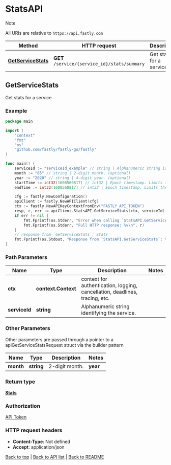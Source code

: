 # StatsAPI

> [!NOTE]
> All URIs are relative to `https://api.fastly.com`

Method | HTTP request | Description
------------- | ------------- | -------------
[**GetServiceStats**](StatsAPI.md#GetServiceStats) | **GET** `/service/{service_id}/stats/summary` | Get stats for a service



## GetServiceStats

Get stats for a service



### Example

```go
package main

import (
    "context"
    "fmt"
    "os"
    "github.com/fastly/fastly-go/fastly"
)

func main() {
    serviceId := "serviceId_example" // string | Alphanumeric string identifying the service.
    month := "05" // string | 2-digit month. (optional)
    year := "2020" // string | 4-digit year. (optional)
    startTime := int32(1608560817) // int32 | Epoch timestamp. Limits the results returned. (optional)
    endTime := int32(1608560817) // int32 | Epoch timestamp. Limits the results returned. (optional)

    cfg := fastly.NewConfiguration()
    apiClient := fastly.NewAPIClient(cfg)
    ctx := fastly.NewAPIKeyContextFromEnv("FASTLY_API_TOKEN")
    resp, r, err := apiClient.StatsAPI.GetServiceStats(ctx, serviceId).Month(month).Year(year).StartTime(startTime).EndTime(endTime).Execute()
    if err != nil {
        fmt.Fprintf(os.Stderr, "Error when calling `StatsAPI.GetServiceStats`: %v\n", err)
        fmt.Fprintf(os.Stderr, "Full HTTP response: %v\n", r)
    }
    // response from `GetServiceStats`: Stats
    fmt.Fprintf(os.Stdout, "Response from `StatsAPI.GetServiceStats`: %v\n", resp)
}
```

### Path Parameters


Name | Type | Description  | Notes
------------- | ------------- | ------------- | -------------
**ctx** | **context.Context** | context for authentication, logging, cancellation, deadlines, tracing, etc.
**serviceId** | **string** | Alphanumeric string identifying the service. | 

### Other Parameters

Other parameters are passed through a pointer to a apiGetServiceStatsRequest struct via the builder pattern


Name | Type | Description  | Notes
------------- | ------------- | ------------- | -------------
 **month** | **string** | 2-digit month. |  **year** | **string** | 4-digit year. |  **startTime** | **int32** | Epoch timestamp. Limits the results returned. |  **endTime** | **int32** | Epoch timestamp. Limits the results returned. | 

### Return type

[**Stats**](Stats.md)

### Authorization

[API Token](https://www.fastly.com/documentation/reference/api/#authentication)

### HTTP request headers

- **Content-Type**: Not defined
- **Accept**: application/json

[Back to top](#) | [Back to API list](../README.md#documentation-for-api-endpoints) | [Back to README](../README.md)

